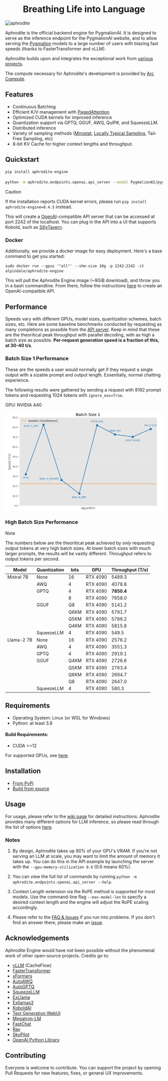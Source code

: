 <h1 align="center">
Breathing Life into Language
</h1>


![aphrodite](https://raw.githubusercontent.com/PygmalionAI/aphrodite-engine/main/assets/aphrodite.png)

Aphrodite is the official backend engine for PygmalionAI. It is designed to serve as the inference endpoint for the PygmalionAI website, and to allow serving the [Pygmalion](https://huggingface.co/PygmalionAI) models to a large number of users with blazing fast speeds (thanks to FasterTransformer and vLLM). 

Aphrodite builds upon and integrates the exceptional work from [various projects](#acknowledgements).

The compute necessary for Aphrodite's development is provided by [Arc Compute](https://www.arccompute.io).


## Features

- Continuous Batching
- Efficient K/V management with [PagedAttention](./aphrodite/modeling/layers/attention.py)
- Optimized CUDA kernels for improved inference
- Quantization support via GPTQ, GGUF, AWQ, QuIP#, and SqueezeLLM.
- Distributed inference
- Variety of sampling methods ([Mirostat](https://arxiv.org/abs/2007.14966), [Locally Typical Sampling](https://arxiv.org/abs/2202.00666), Tail-Free Sampling, etc)
- 8-bit KV Cache for higher context lengths and throughput.


## Quickstart

```sh
pip install aphrodite-engine

python -m aphrodite.endpoints.openai.api_server --model PygmalionAI/pygmalion-2-7b
```

> [!CAUTION]
> If the installation reports CUDA kernel errors, please run `pip install aphrodite-engine=0.4.5` instead.

This will create a [OpenAI](https://platform.openai.com/docs/api-reference/)-compatible API server that can be accessed at port 2242 of the localhost. You can plug in the API into a UI that supports Kobold, such as [SillyTavern](https://github.com/SillyTavern/SillyTavern).

### Docker
Additionally, we provide a docker image for easy deployment. Here's a base command to get you started:
```
sudo docker run --gpus '"all"' --shm-size 10g -p 2242:2242 -it alpindale/aphrodite-engine
```

This will pull the Aphrodite Engine image (~9GiB download), and throw you in a bash commandline. From there, follow the instructions [here](https://github.com/PygmalionAI/aphrodite-engine/wiki/2.-Usage) to
create an OpenAI-compatible API.

## Performance
Speeds vary with different GPUs, model sizes, quantization schemes, batch sizes, etc. Here are some baseline benchmarks conducted by requesting as many completions as possible from the [API server](https://github.com/PygmalionAI/aphrodite-engine/blob/main/aphrodite/endpoints/openai/api_server.py). Keep in mind that these are the theoritical peak throughput with parallel decoding, with as high a batch size as possible. **Per-request generation speed is a fraction of this, at 30-40 t/s**.

### Batch Size 1 Performance
These are the speeds a user would normally get if they request a single output with a sizable prompt and output length. Essentially, normal chatting experience.

The following results were gathered by sending a request with 8192 prompt tokens and requesting 1024 tokens with `ignore_eos=True`.

GPU: NVIDIA A40

![](/assets/bsz1.png)

### High Batch Size Performance

> [!NOTE]  
> The numbers below are the theoritical peak achieved by *only* requesting output tokens at very high batch sizes. At lower batch sizes with much larger prompts, the results will be vastly different.
Throughput refers to output tokens per second.

| Model      | Quantization | bits | GPU      | Throughput (T/s) |
| ---------- | ------------ | ---- | -------- | ---------------- |
| Mistral 7B | None         | 16   | RTX 4090 | 5489.3           |
|            | AWQ          | 4    | RTX 4090 | 4078.8           |
|            | GPTQ         | 4    | RTX 4090 | **7850.4**       |
|            |              | 8    | RTX 4090 | 7658.0           |
|            | GGUF         | Q8   | RTX 4090 | 5141.2           |
|            |              | Q6KM | RTX 4090 | 5791.7           |
|            |              | Q5KM | RTX 4090 | 5786.2           |
|            |              | Q4KM | RTX 4090 | 5815.8           |
|            | SqueezeLLM   | 4    | RTX 4090 | 549.5            |
| Llama-2 7B | None         | 16   | RTX 4090 | 2576.2           |
|            | AWQ          | 4    | RTX 4090 | 3551.3           |
|            | GPTQ         | 4    | RTX 4090 | 2919.1           |
|            | GGUF         | Q4KM | RTX 4090 | 2726.6           |
|            |              | Q5KM | RTX 4090 | 2763.4           |
|            |              | Q6KM | RTX 4090 | 2694.7           |
|            |              | Q8   | RTX 4090 | 2647.0           |
|            | SqueezeLLM   | 4    | RTX 4090 | 580.3            |


## Requirements

- Operating System: Linux (or WSL for Windows)
- Python: at least 3.8

#### Build Requirements:
- CUDA >=12

For supported GPUs, see [here](https://github.com/PygmalionAI/aphrodite-engine/wiki/1.-Installation#supported-gpus).

## Installation
- [From PyPi](https://github.com/PygmalionAI/aphrodite-engine/wiki/1.-Installation#pre-compiled-binaries-via-pypi)
- [Build from source](https://github.com/PygmalionAI/aphrodite-engine/wiki/1.-Installation#build-from-source)

## Usage

For usage, please refer to the [wiki page](https://github.com/PygmalionAI/aphrodite-engine/wiki/2.-Usage) for detailed instructions. Aphrodite provides many different options for LLM inference, so please read through the list of options [here](https://github.com/PygmalionAI/aphrodite-engine/wiki/3.-Engine-Options).

### Notes

1. By design, Aphrodite takes up 90% of your GPU's VRAM. If you're not serving an LLM at scale, you may want to limit the amount of memory it takes up. You can do this in the API example by launching the server with the `--gpu-memory-utilization 0.6` (0.6 means 60%).

2. You can view the full list of commands by running `python -m aphrodite.endpoints.openai.api_server --help`.

3. Context Length extension via the RoPE method is supported for most models. Use the command-line flag `--max-model-len` to specify a desired context length and the engine will adjust the RoPE scaling accordingly.

4. Please refer to the [FAQ & Issues](https://github.com/PygmalionAI/aphrodite-engine/wiki/6.-FAQ-&-Issues) if you run into problems. If you don't find an answer there, please make an [issue](https://github.com/PygmalionAI/aphrodite-engine/issues).

## Acknowledgements
Aphrodite Engine would have not been possible without the phenomenal work of other open-source projects. Credits go to:
- [vLLM](https://github.com/vllm-project/vllm) (CacheFlow)
- [FasterTransformer](https://github.com/NVIDIA/FasterTransformer)
- [xFormers](https://github.com/facebookresearch/xformers)
- [AutoAWQ](https://github.com/casper-hansen/AutoAWQ)
- [AutoGPTQ](https://github.com/PanQiWei/AutoGPTQ)
- [SqueezeLLM](https://github.com/SqueezeAILab/SqueezeLLM/)
- [ExLlama](https://github.com/turboderp/exllama)
- [Exllamav2](https://github.com/turboderp/exllamav2)
- [KoboldAI](https://github.com/henk717/KoboldAI)
- [Text Generation WebUI](https://github.com/oobabooga/text-generation-webui)
- [Megatron-LM](https://github.com/NVIDIA/Megatron-LM)
- [FastChat](https://github.com/lm-sys/FastChat)
- [Ray](https://github.com/ray-project/ray)
- [SkyPilot](https://github.com/skypilot-org/skypilot)
- [OpenAI Python Library](https://github.com/openai/openai-python)

## Contributing
Everyone is welcome to contribute. You can support the project by opening Pull Requests for new features, fixes, or general UX improvements.

